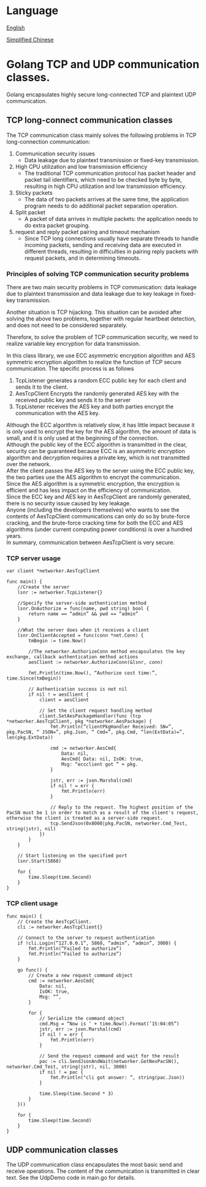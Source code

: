 # Language 
[English](README.md) 

[Simplified Chinese](README.zh_cn.md) 

# Golang TCP and UDP communication classes. 

Golang encapsulates highly secure long-connected TCP and plaintext UDP communication. 



## TCP long-connect communication classes 

The TCP communication class mainly solves the following problems in TCP long-connection communication: 

1. Communication security issues 
    - Data leakage due to plaintext transmission or fixed-key transmission.
2. High CPU utilization and low transmission efficiency 
    - The traditional TCP communication protocol has packet header and packet tail identifiers, which need to be checked byte by byte, resulting in high CPU utilization and low transmission efficiency. 
3. Sticky packets 
    - The data of two packets arrives at the same time, the application program needs to do additional packet separation operation. 
4. Split packet 
    - A packet of data arrives in multiple packets: the application needs to do extra packet grouping. 
5. request and reply packet pairing and timeout mechanism 
    - Since TCP long connections usually have separate threads to handle incoming packets, sending and receiving data are executed in different threads, resulting in difficulties in pairing reply packets with request packets, and in determining timeouts. 

### Principles of solving TCP communication security problems 

There are two main security problems in TCP communication: data leakage due to plaintext transmission and data leakage due to key leakage in fixed-key transmission. 

Another situation is TCP hijacking. This situation can be avoided after solving the above two problems, together with regular heartbeat detection, and does not need to be considered separately. 

Therefore, to solve the problem of TCP communication security, we need to realize variable key encryption for data transmission. 

In this class library, we use ECC asymmetric encryption algorithm and AES symmetric encryption algorithm to realize the function of TCP secure communication. The specific process is as follows 

1. TcpListener generates a random ECC public key for each client and sends it to the client.
2. AesTcpClient Encrypts the randomly generated AES key with the received public key and sends it to the server
3. TcpListener receives the AES key and both parties encrypt the communication with the AES key.  

Although the ECC algorithm is relatively slow, it has little impact because it is only used to encrypt the key for the AES algorithm, the amount of data is small, and it is only used at the beginning of the connection. <br />
Although the public key of the ECC algorithm is transmitted in the clear, security can be guaranteed because ECC is an asymmetric encryption algorithm and decryption requires a private key, which is not transmitted over the network. <br />
After the client passes the AES key to the server using the ECC public key, the two parties use the AES algorithm to encrypt the communication. <br />
Since the AES algorithm is a symmetric encryption, the encryption is efficient and has less impact on the efficiency of communication. <br />
Since the ECC key and AES key in AesTcpClient are randomly generated, there is no security issue caused by key leakage. <br />
Anyone (including the developers themselves) who wants to see the contents of AesTcpClient communications can only do so by brute-force cracking, and the brute-force cracking time for both the ECC and AES algorithms (under current computing power conditions) is over a hundred years. <br />
In summary, communication between AesTcpClient is very secure.

### TCP server usage 

``` golang 
var client *networker.AesTcpClient 

func main() { 
	//Create the server 
	lsnr := networker.TcpListener{} 

	//Specify the server-side authentication method 
	lsnr.OnAuthorize = func(name, pwd string) bool { 
		return name == “admin” && pwd == “admin” 
	} 

	//What the server does when it receives a client 
	lsnr.OnClientAccepted = func(conn *net.Conn) { 
		tmBegin := time.Now() 

		//The networker.AuthorizeConn method encapsulates the key exchange, callback authentication method actions 
		aesClient := networker.AuthorizeConn(&lsnr, conn) 

		fmt.Println(time.Now(), “Authorize cost time:”, time.Since(tmBegin)) 

		// Authentication success is not nil 
		if nil ! = aesClient { 
			client = aesClient 

			// Set the client request handling method 
			client.SetAesPackageHandler(func (tcp *networker.AesTcpClient, pkg *networker.AesPackage) { 
				fmt.Println(“clientPkgHandler Received: SN=”, pkg.PacSN, “ JSON=”, pkg.Json, “ Cmd=”, pkg.Cmd, “len(ExtData)=”, len(pkg.ExtData)) 

				cmd := networker.AesCmd{ 
					Data: nil, 
					AesCmd{ Data: nil, IsOK: true, 
					Msg: “eccclient got ” + pkg. 
				} 

				jstr, err := json.Marshal(cmd) 
				if nil ! = err { 
					fmt.Println(err) 
				} 

				// Reply to the request. The highest position of the PacSN must be 1 in order to match as a result of the client's request, otherwise the client is treated as a server-side request.
				tcp.SendJson(0x8000|pkg.PacSN, networker.Cmd_Test, string(jstr), nil) 
			}) 
		} 
	} 

	// Start listening on the specified port 
	lsnr.Start(5868)

	for {
		time.Sleep(time.Second)
	}
} 
``` 

### TCP client usage 

``` golang 
func main() { 
	// Create the AesTcpClient.
	cli := networker.AesTcpClient{}

	// Connect to the server to request authentication
	if !cli.Login(“127.0.0.1”, 5868, “admin”, “admin”, 3000) {
		fmt.Println(“Failed to authorize”)
		fmt.Println(“Failed to authorize”)
	}

	go func() {
		// Create a new request command object
		cmd := networker.AesCmd{
			Data: nil,
			IsOK: true,
			Msg: “”,
		}

		for {
			// Serialize the command object
			cmd.Msg = “Now is ‘ + time.Now().Format(’15:04:05”)
			jstr, err := json.Marshal(cmd)
			if nil ! = err {
				fmt.Println(err)
			}

			// Send the request command and wait for the result
			pac := cli.SendJsonAndWait(networker.GetNexPacSN(), networker.Cmd_Test, string(jstr), nil, 3000)
			if nil ! = pac {
				fmt.Println("cli got answer: ”, string(pac.Json))
			}

			time.Sleep(time.Second * 3)
		}
	}()

	for {
		time.Sleep(time.Second)
	}
}
``` 

## UDP communication classes

The UDP communication class encapsulates the most basic send and receive operations. The content of the communication is transmitted in clear text. See the UdpDemo code in main.go for details.
